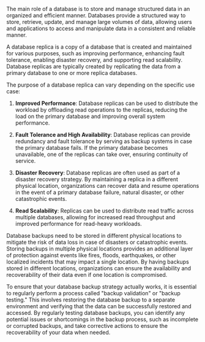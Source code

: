 The main role of a database is to store and manage structured data in an organized and efficient manner. Databases provide a structured way to store, retrieve, update, and manage large volumes of data, allowing users and applications to access and manipulate data in a consistent and reliable manner.

A database replica is a copy of a database that is created and maintained for various purposes, such as improving performance, enhancing fault tolerance, enabling disaster recovery, and supporting read scalability. Database replicas are typically created by replicating the data from a primary database to one or more replica databases.

The purpose of a database replica can vary depending on the specific use case:

1. **Improved Performance**: Database replicas can be used to distribute the workload by offloading read operations to the replicas, reducing the load on the primary database and improving overall system performance.

2. **Fault Tolerance and High Availability**: Database replicas can provide redundancy and fault tolerance by serving as backup systems in case the primary database fails. If the primary database becomes unavailable, one of the replicas can take over, ensuring continuity of service.

3. **Disaster Recovery**: Database replicas are often used as part of a disaster recovery strategy. By maintaining a replica in a different physical location, organizations can recover data and resume operations in the event of a primary database failure, natural disaster, or other catastrophic events.

4. **Read Scalability**: Replicas can be used to distribute read traffic across multiple databases, allowing for increased read throughput and improved performance for read-heavy workloads.

Database backups need to be stored in different physical locations to mitigate the risk of data loss in case of disasters or catastrophic events. Storing backups in multiple physical locations provides an additional layer of protection against events like fires, floods, earthquakes, or other localized incidents that may impact a single location. By having backups stored in different locations, organizations can ensure the availability and recoverability of their data even if one location is compromised.

To ensure that your database backup strategy actually works, it is essential to regularly perform a process called "backup validation" or "backup testing." This involves restoring the database backup to a separate environment and verifying that the data can be successfully restored and accessed. By regularly testing database backups, you can identify any potential issues or shortcomings in the backup process, such as incomplete or corrupted backups, and take corrective actions to ensure the recoverability of your data when needed.
